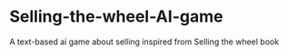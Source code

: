 # Selling-the-wheel-AI-game
A text-based ai game about selling inspired from Selling the wheel book
